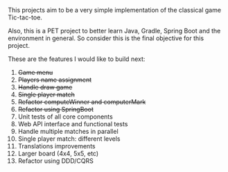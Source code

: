 This projects aim to be a very simple implementation of the classical game Tic-tac-toe.

Also, this is a PET project to better learn Java, Gradle, Spring Boot and the environment in general. 
So consider this is the final objective for this project.

These are the features I would like to build next:
1. ~~Game menu~~
2. ~~Players name assignment~~
3. ~~Handle draw game~~
4. ~~Single player match~~
5. ~~Refactor computeWinner and computerMark~~
6. ~~Refactor using SpringBoot~~
7. Unit tests of all core components
8. Web API interface and functional tests
9. Handle multiple matches in parallel
10. Single player match: different levels 
11. Translations improvements 
12. Larger board (4x4, 5x5, etc)
13. Refactor using DDD/CQRS